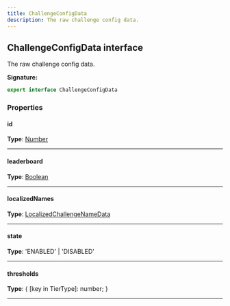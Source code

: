 ```yaml
---
title: ChallengeConfigData
description: The raw challenge config data.
---
```


## ChallengeConfigData interface

The raw challenge config data.

**Signature:**

```ts
export interface ChallengeConfigData 
```

### Properties

#### id



**Type**: [Number](https://developer.mozilla.org/en-US/docs/Web/JavaScript/Reference/Global_Objects/Number)

---

#### leaderboard



**Type**: [Boolean](https://developer.mozilla.org/en-US/docs/Web/JavaScript/Reference/Global_Objects/Boolean)

---

#### localizedNames



**Type**: [LocalizedChallengeNameData](/api/LocalizedChallengeNameData.md)

---

#### state



**Type**: 'ENABLED' \| 'DISABLED'

---

#### thresholds



**Type**: {         [key in TierType]: number;     }

---

